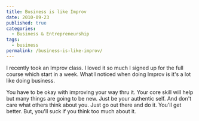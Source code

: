 ```yaml
---
title: Business is like Improv
date: 2010-09-23
published: true
categories:
  - Business & Entrepreneurship
tags:
  - business
permalink: /business-is-like-improv/
---
```

I recently took an Improv class. I loved it so much I signed up for the full course which start in a week. What I noticed when doing Improv is it's a lot like doing business.

You have to be okay with improving your way thru it. Your core skill will help but many things are going to be new. Just be your authentic self. And don't care what others think about you. Just go out there and do it. You'll get better. But, you'll suck if you think too much about it.
